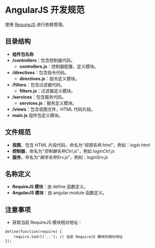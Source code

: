 # AngularJS 开发规范

使用 [RequireJS](http://requirejs.cn/) 进行依赖管理。

## 目录结构

- **组件包名称**
 - **/controllers**：包含控制器代码。
   - **controllers.js**：控制器配置、定义模块。
 - **/directives**：包含指令代码。
   - **directives.js**：指令定义模块。
 - **/filters**：包含过滤器代码。
   - **filters.js**：过滤器定义模块。
 - **/services**：包含服务代码。
   - **services.js**：服务定义模块。
 - **/views**：包含视图文件，HTML 代码片段。
 - **main.js** 组件包定义模块。

## 文件规范

- **视图**，包含 HTML 片段代码，命名为“*视图名称.html*”，例如：*login.html*
- **控制器**，命名为“*控制器名称Ctrl.js*”，例如 *loginCtrl.js*
- **服务**，命名为“*服务名称*Srv.js”，例如：*loginSrv.js*

## 名称定义

- **RequireJS 模块**：由 define 函数定义。
- **AngularJS 模块**：由 angular.module 函数定义。

## 注意事项

- 获取当前 RequireJS 模块相对地址：
```
define(function(require) {
    require.toUrl('..'); // 当前 RequireJS 模块的相对地址
});
```
